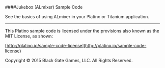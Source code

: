 ####Jukebox (ALmixer) Sample Code

See the basics of using ALmixer in your Platino or Titanium application.



----------------------------------
This Platino sample code is licensed under the provisions also known as the MIT License, as shown:

[http://platino.io/sample-code-license](http://platino.io/sample-code-license)

Copyright © 2015 Black Gate Games, LLC. All Rights Reserved.